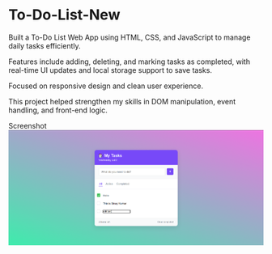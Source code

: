 # To-Do-List-New
Built a To-Do List Web App using HTML, CSS, and JavaScript to manage daily tasks efficiently.

 Features include adding, deleting, and marking tasks as completed, with real-time UI updates and local storage support to save tasks.
 
 Focused on responsive design and clean user experience.
 
 This project helped strengthen my skills in DOM manipulation, event handling, and front-end logic.

Screenshot 
![image alt](https://github.com/BinaySharma25/To-Do-List-New/blob/main/Assets/To-Do%20List.png?raw=true)
